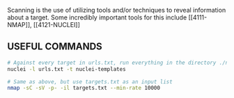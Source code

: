 Scanning is the use of utilizing tools and/or techniques to reveal information about a target. Some incredibly important tools for this include [[4111-NMAP]], [[4121-NUCLEI]]

## USEFUL COMMANDS
```bash
# Against every target in urls.txt, run everything in the directory ./nuclei-templates
nuclei -l urls.txt -t nuclei-templates

# Same as above, but use targets.txt as an input list
nmap -sC -sV -p- -il targets.txt --min-rate 10000
```
